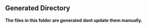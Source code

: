 Generated Directory
--------------------

**The files in this folder are generated dont update them manually.**
